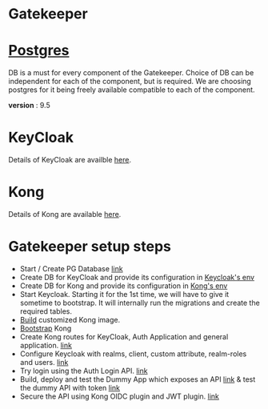 # Gatekeeper

# [Postgres](./postgres/postgres.md)
DB is a must for every component of the Gatekeeper.
Choice of DB can be independent for each of the component, but is required. We are choosing postgres for it being freely available compatible to each of the component.

__version__ : 9.5


# KeyCloak
Details of KeyCloak are availble [here](./keycloak/KeyCloak.md).

# Kong
Details of Kong are available [here](./kong/Kong.md).


# Gatekeeper setup steps
- Start / Create PG Database [link](./postgres/postgres.md)
- Create DB for KeyCloak and provide its configuration in [Keycloak's env](./keycloak/keycloak_env.list)
- Create DB for Kong and provide its configuration in [Kong's env](./kong/kong_env.list)
- Start Keycloak. Starting it for the 1st time, we will have to give it sometime to bootstrap. It will internally run the migrations and create the required tables.
- [Build](./kong/Kong.md#build) customized Kong image.
- [Bootstrap](./kong/Kong.md#bootstrap) Kong
- Create Kong routes for KeyCloak, Auth Application and general application. [link](./kong/Kong.md#kong-routing)
- Configure Keycloak with realms, client, custom attribute, realm-roles and users. [link](./keycloak/KeyCloak.md#configuring-keycloak)
- Try login using the Auth Login API. [link](./auth/Auth.md#login-route-authloginkeycloakclientid)
- Build, deploy and test the Dummy App which exposes an API [link](./app/App.md) & test the dummy API with token [link](./app/App.md#before-securing-the-api)
- Secure the API using Kong OIDC plugin and JWT plugin. [link](./kong/Kong.md#securing-apis)
